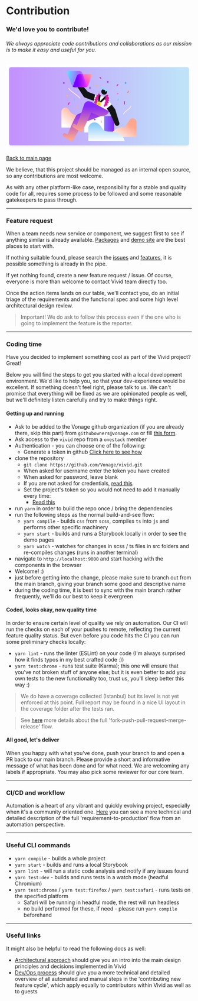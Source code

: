 # Contribution

### We'd love you to contribute!

###### We always appreciate code contributions and collaborations as our mission is to make it easy and useful for you.

![Contribution](assets/images/contribution.svg)

[Back to main page](../readme.md)

We believe, that this project should be managed as an internal open source, so any contributions are most welcome.

As with any other platform-like case, responsibility for a stable and quality code for all, requires some process to be followed and some reasonable gatekeepers to pass through.

---

### Feature request

When a team needs new service or component, we suggest first to see if anything similar is already available. [Packages](https://github.com/Vonage/vivid/packages) and [demo site](https://vivid.vonage.com/) are the best places to start with.

If nothing suitable found, please search the [issues](https://github.com/Vonage/vivid/issues) and [features](https://github.com/Vonage/vivid/projects), it is possible something is already in the pipe.

If yet nothing found, create a new feature request / issue. Of course, everyone is more than welcome to contact Vivid team directly too.

Once the action items lands on our table, we'll contact you, do an initial triage of the requirements and the functional spec and some high level architectural design review.

> Important! We do ask to follow this process even if the one who is going to implement the feature is the reporter.

---

### Coding time

Have you decided to implement something cool as part of the Vivid project? Great! 

Below you will find the steps to get you started with a local development environment.
We'd like to help you, so that your dev-experience would be excellent. If something doesn't feel right, please talk to us.
We can't promise that everything will be fixed as we are opinionated people as well, but we'll definitely listen carefully and try to make things right.

#### Getting up and running

* Ask to be added to the Vonage github organization (if you are already there, skip this part) from `githubowners@vonage.com` or fill [this form](https://jira.vonage.com/servicedesk/customer/portal/16/create/96).
* Ask access to the `vivid` repo from a `onestack` member
* Authentication - you can choose one of the following:
    * Generate a token in github [Click here to see how](https://docs.github.com/en/github/authenticating-to-github/creating-a-personal-access-token)
* clone the repository
	* `git clone https://github.com/Vonage/vivid.git`
    * When asked for username enter the token you have created
    * When asked for password, leave blank
    * If you are not asked for credentials, [read this](https://docs.github.com/en/github/using-git/updating-credentials-from-the-osx-keychain)
    * Set the project's token so you would not need to add it manually every time:
        * [Read this](https://docs.github.com/en/github/using-git/updating-credentials-from-the-osx-keychain)
* run `yarn` in order to build the repo once / bring the dependencies
* run the following steps as the normal build-and-see flow:
	* `yarn compile` - builds `css` from `scss`, compiles `ts` into `js` and performs other specific machinery
	* `yarn start` - builds and runs a Storybook locally in order to see the demo pages
	* `yarn watch` - watches for changes in scss / ts files in src folders and re-compiles changes (runs in another terminal)
* navigate to `http://localhost:9000` and start hacking with the components in the browser
* Welcome! :)
* just before getting into the change, please make sure to branch out from the main branch, giving your branch some good and descriptive name
* during the coding time, it is best to sync with the main branch rather frequently, we'll do our best to keep it evergreen

#### Coded, looks okay, now quality time

In order to ensure certain level of quality we rely on automation. Our CI will run the checks on each of your pushes to remote, reflecting the current feature quality status.
But even before you code hits the CI you can run some preliminary checks locally:
- `yarn lint` - runs the linter (ESLint) on your code (I'm always surprised how it finds typos in my best crafted code :))
- `yarn test:chrome` - runs test suite (Karma); this one will ensure that you've not broken stuff of anyone else; but it is even better to add you own tests to the new functionality too, trust us, you'll sleep better this way :)

> We do have a coverage collected (Istanbul) but its level is not yet enforced at this point. Full report may be found in a nice UI layout in the coverage folder after the tests ran.

> See [here](./dev-ops-process.md) more details about the full 'fork-push-pull-request-merge-release' flow.

#### All good, let's deliver

When you happy with what you've done, push your branch to and open a PR back to our main branch.
Please provide a short and informative message of what has been done and for what need.
We are welcoming any labels if appropriate.
You may also pick some reviewer for our core team.

--- 

### CI/CD and workflow

Automation is a heart of any vibrant and quickly evolving project, especially when it's a community oriented one. [Here](./dev-ops-process.md) you can see a more technical and detailed description of the full 'requirement-to-production' flow from an automation perspective.

---

### Useful CLI commands

* `yarn compile` - builds a whole project
* `yarn start` - builds and runs a local Storybook
* `yarn lint` - will run a static code analysis and notify if any issues found
* `yarn test:dev` - builds and runs tests in a watch mode (headful Chromium)
* `yarn test:chrome` / `yarn test:firefox` / `yarn test:safari` - runs tests on the specified platform
	* Safari will be running in headful mode, the rest will run headless
	* no build performed for these, if need - please run `yarn compile` beforehand

---

### Useful links

It might also be helpful to read the following docs as well:
* [Architectural approach](./architecture.md) should give you an intro into the main design principles and decisions implemented in Vivid
* [Dev/Ops process](./dev-ops-process.md) should give you a more technical and detailed overview of all automated and manual steps in the 'contributing new feature cycle', which apply equally to contributors within Vivid as well as to guests
